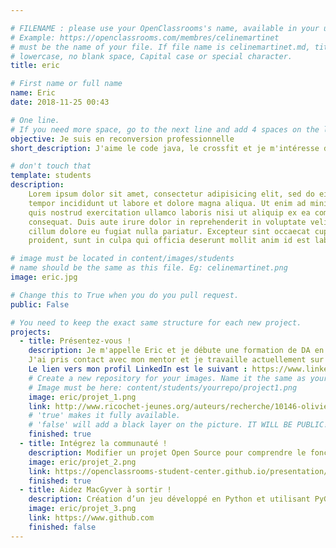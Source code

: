 ```yaml
---

# FILENAME : please use your OpenClassrooms's name, available in your url.
# Example: https://openclassrooms.com/membres/celinemartinet
# must be the name of your file. If file name is celinemartinet.md, title is celinemartinet.
# lowercase, no blank space, Capital case or special character.
title: eric

# First name or full name
name: Eric
date: 2018-11-25 00:43

# One line.
# If you need more space, go to the next line and add 4 spaces on the left, as in 'description'.
objective: Je suis en reconversion professionnelle
short_description: J'aime le code java, le crossfit et je m'intéresse de plus en plus à la nutrition

# don't touch that
template: students
description:
    Lorem ipsum dolor sit amet, consectetur adipisicing elit, sed do eiusmod
    tempor incididunt ut labore et dolore magna aliqua. Ut enim ad minim veniam,
    quis nostrud exercitation ullamco laboris nisi ut aliquip ex ea commodo
    consequat. Duis aute irure dolor in reprehenderit in voluptate velit esse
    cillum dolore eu fugiat nulla pariatur. Excepteur sint occaecat cupidatat non
    proident, sunt in culpa qui officia deserunt mollit anim id est laborum.

# image must be located in content/images/students
# name should be the same as this file. Eg: celinemartinet.png
image: eric.jpg

# Change this to True when you do you pull request.
public: False

# You need to keep the exact same structure for each new project.
projects:
  - title: Présentez-vous !
    description: Je m'appelle Eric et je débute une formation de DA en Java.
    J'ai pris contact avec mon mentor et je travaille actuellement sur le projet 3.
    Le lien vers mon profil LinkedIn est le suivant : https://www.linkedin.com/in/aubrun-eric-81533a77
    # Create a new repository for your images. Name it the same as your nickname and profile picture.
    # Image must be here: content/students/yourrepo/project1.png
    image: eric/projet_1.png
    link: http://www.ricochet-jeunes.org/auteurs/recherche/10146-olivier-vogel
    # 'true' makes it fully available.
    # 'false' will add a black layer on the picture. IT WILL BE PUBLIC!
    finished: true
  - title: Intégrez la communauté !
    description: Modifier un projet Open Source pour comprendre le fonctionnement de Git, de Github et des pull requests. 
    image: eric/projet_2.png
    link: https://openclassrooms-student-center.github.io/presentation/students/eric.html
    finished: true
  - title: Aidez MacGyver à sortir !
    description: Création d’un jeu développé en Python et utilisant PyGame.
    image: eric/projet_3.png
    link: https://www.github.com
    finished: false
---
```

